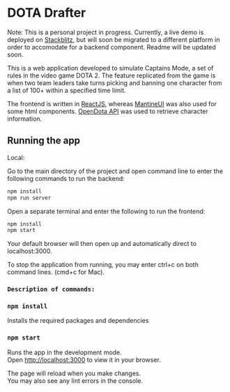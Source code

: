 # DOTA Drafter

Note: This is a personal project in progress. Currently, a live demo is deployed on [Stackblitz](https://react-ts-edg7pj.stackblitz.io), but will soon be migrated to a different platform in order to accomodate for a backend component. Readme will be updated soon.

This is a web application developed to simulate Captains Mode, a set of rules in the video game DOTA 2. The feature replicated from the game is when two team leaders take turns picking and banning one character from a list of 100+ within a specified time limit.

The frontend is written in [ReactJS](https://reactjs.org/), whereas [MantineUI](https://mantine.dev/) was also used for some html components. [OpenDota API](https://docs.opendota.com/) was used to retrieve character information.

## Running the app

Local:

Go to the main directory of the project and open command line to enter the following commands to run the backend:

```sh
npm install
npm run server
```

Open a separate terminal and enter the following to run the frontend:

```sh
npm install
npm start
```

Your default browser will then open up and automatically direct to localhost:3000.

To stop the application from running, you may enter ctrl+c on both command lines. (cmd+c for Mac).

### `Description of commands:`

### `npm install`

Installs the required packages and dependencies

### `npm start`

Runs the app in the development mode.\
Open [http://localhost:3000](http://localhost:3000) to view it in your browser.

The page will reload when you make changes.\
You may also see any lint errors in the console.
